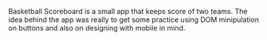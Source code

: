 Basketball Scoreboard is a small app that keeps score of two teams. The idea behind the app was really to get some practice using DOM minipulation on buttons and also on designing with mobile in mind.
